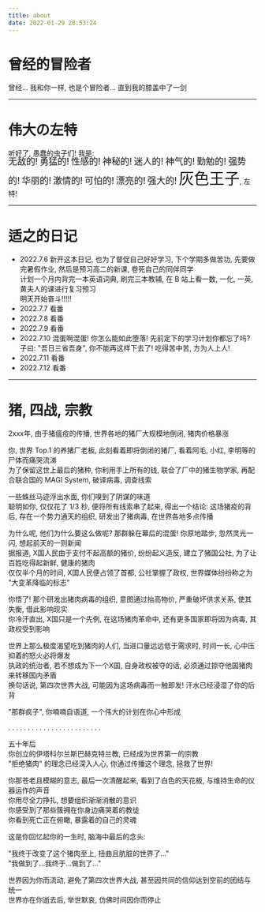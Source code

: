 ```yaml
---
title: about
date: 2022-01-29 20:53:24
---
```


# 曾经的冒险者
曾经...
我和你一样, 也是个冒险者...
直到我的膝盖中了一剑

- - -

# 伟大の左特
听好了, 愚蠢</span>的虫子们! 我是:  
<span style="font-size: 130%; line-height: 0.1em">无敌的!</span>
<span style="font-size: 130%; line-height: 0.1em">勇猛的!</span>
<span style="font-size: 130%; line-height: 0.1em">性感的!</span>
<span style="font-size: 130%; line-height: 0.1em">神秘的!</span>
<span style="font-size: 130%; line-height: 0.1em">迷人的!</span>
<span style="font-size: 130%; line-height: 0.1em">神气的!</span>
<span style="font-size: 130%; line-height: 0.1em">勤勉的!</span>
<span style="font-size: 130%; line-height: 0.1em">强势的!</span>
<span style="font-size: 130%; line-height: 0.1em">华丽的!</span>
<span style="font-size: 130%; line-height: 0.1em">激情的!</span>
<span style="font-size: 130%; line-height: 0.1em">可怕的!</span>
<span style="font-size: 130%; line-height: 0.1em">漂亮的!</span>
<span style="font-size: 130%; line-height: 0.1em">强大的!</span>
<span style="font-size: 220%;">灰色王子</span>, 左特!

- - -

# 适之的日记
- 2022.7.6
新开这本日记, 也为了督促自己好好学习, 下个学期多做苦功, 先要做完暑假作业, 然后是预习高二的新课, 卷死自己的同伴同学  
计划一个月内背完一本英语词典, 刷完三本教辅, 在 B 站上看一数, 一化, 一英, 黄夫人的课进行复习预习  
明天开始奋斗!!!!!  
- 2022.7.7
看番
- 2022.7.8
看番
- 2022.7.9
看番
- 2022.7.10
混蛋啊混蛋! 你怎么能如此堕落! 先前定下的学习计划你都忘了吗? 子曰: "吾日三省吾身", 你不能再这样下去了! 吃得苦中苦, 方为人上人!  
- 2022.7.11
看番
- 2022.7.12
看番

- - -
# 猪, 四战, 宗教
2xxx年, 由于猪瘟疫的传播, 世界各地的猪厂大规模地倒闭, 猪肉价格暴涨  

你, 世界 Top.1 的养猪厂老板, 此刻看着即将倒闭的猪厂, 看着阿毛, 小红, 李明等的尸体而痛哭流涕  
为了保留这世上最后的猪种, 你利用手上所有的钱, 联合了厂中的猪生物学家, 再配合联合国的 MAGI System, 破译病毒, 调查线索  

一些蛛丝马迹浮出水面, 你们嗅到了阴谋的味道  
聪明如你, 仅仅花了 1/3 秒, 便将所有线索串了起来, 得出一个结论:
这场猪疫的背后, 存在一个势力通天的组织, 研发出了猪病毒, 在世界各地多点传播  

为什么呢, 他们为什么要这么做呢? 那群躲在幕后的混蛋! 你原地踏步, 忽然灵光一闪, 想起前天的一则新闻  
据报道, X国人民由于支付不起高额的猪价, 纷纷起义造反, 建立了猪国公社, 为了让百姓吃得起新鲜, 健康的猪肉  
仅仅半个月的时间, X国人民便占领了首都, 公社掌握了政权, 世界媒体纷纷称之为 "大变革降临的标志"  

你悟了! 那个研发出猪肉病毒的组织, 意图通过抬高物价, 严重破坏供求关系, 使其失衡, 借此影响现实  
你冷汗直出, X国只是一个先例, 在这场猪肉革命中, 还有更多国家即将因为病毒, 其政权受到影响  

世界上那么极度渴望吃到猪肉的人们, 当进口量远远低于需求时, 时间一长, 心中压抑着的怒火必将爆发  
执政的统治者, 若不想成为下一个X国, 自身政权被夺的话, 必须通过掠夺他国猪肉来转移国内矛盾  
换句话说, 第四次世界大战, 可能因为这场病毒而一触即发!  汗水已经浸湿了你的后背  

"那群疯子", 你喃喃自语道, 一个伟大的计划在你心中形成  

. . . . . . . .
. . . . . . . .
. . . . . . . .


五十年后  
你创立的伊塔科尔兰斯巴赫克特兰教, 已经成为世界第一的宗教  
"拒绝猪肉" 的理念已经深入人心, 你通过传播这个理念, 拯救了世界!  

你那苍老且模糊的意志, 最后一次清醒起来, 看到了白色的天花板, 与维持生命的仪器运作的声音  
你用尽全力挣扎, 想要组织渐渐消散的意识  
你感受到了那些簇拥在你身边痛哭着的教徒  
你看到死亡正在俯瞰, 暴露着的自己的灵魂

这是你回忆起你的一生时, 脑海中最后的念头:

"我终于改变了这个猪肉至上, 扭曲且肮脏的世界了..."  
"我做到了...我终于...做到了..."

世界因为你而流动, 避免了第四次世界大战, 甚至因共同的信仰达到空前的团结与统一  
世界亦在你逝去后, 举世默哀, 仿佛时间因你而停止  

